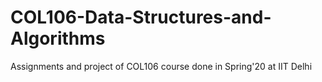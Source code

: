 # COL106-Data-Structures-and-Algorithms

Assignments and project of COL106 course done in Spring'20 at IIT Delhi
